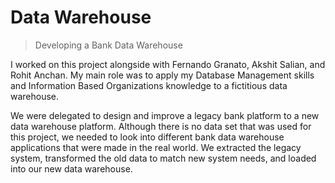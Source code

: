 # Data Warehouse 

> Developing a Bank Data Warehouse

I worked on this project alongside with Fernando Granato, Akshit Salian, and Rohit Anchan. My main role was to apply my Database Management skills and Information Based Organizations knowledge to a fictitious data warehouse.

We were delegated to design and improve a legacy bank platform to a new data warehouse platform. Although there is no data set that was used for this project, we needed to look into different bank data warehouse applications that were made in the real world. We extracted the legacy system, transformed the old data to match new system needs, and loaded into our new data warehouse.

